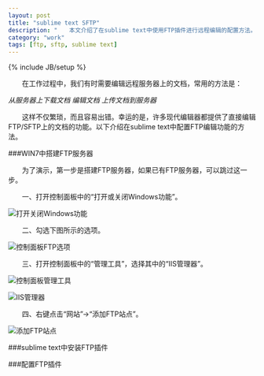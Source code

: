 ```yaml
---
layout: post
title: "sublime text SFTP"
description: "　　本文介绍了在sublime text中使用FTP插件进行远程编辑的配置方法。"
category: "work"
tags: [ftp, sftp, sublime text]
---
```

{% include JB/setup %}

　　在工作过程中，我们有时需要编辑远程服务器上的文档，常用的方法是：

*从服务器上下载文档*
*编辑文档*
*上传文档到服务器*

　　这样不仅繁琐，而且容易出错。幸运的是，许多现代编辑器都提供了直接编辑FTP/SFTP上的文档的功能。以下介绍在sublime text中配置FTP编辑功能的方法。

###WIN7中搭建FTP服务器

　　为了演示，第一步是搭建FTP服务器，如果已有FTP服务器，可以跳过这一步。

　　一、打开控制面板中的“打开或关闭Windows功能”。

![打开关闭Windows功能]({{site.img_path}}/WIN7_FTP_1.png)

　　二、勾选下图所示的选项。

![控制面板FTP选项]({{site.img_path}}/WIN7_FTP_2.png)

　　三、打开控制面板中的“管理工具”，选择其中的“IIS管理器”。

![控制面板管理工具]({{site.img_path}}/WIN7_FTP_3.png)

![IIS管理器]({{site.img_path}}/WIN7_FTP_4.png)

　　四、右键点击“网站”→“添加FTP站点”。

![添加FTP站点]({{site.img_path}}/WIN7_FTP_5.png)


###sublime text中安装FTP插件


###配置FTP插件
